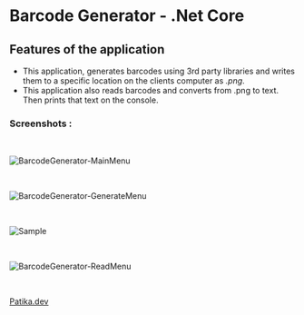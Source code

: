 # Barcode Generator - .Net Core
## Features of the application
* This application, generates barcodes using  3rd party libraries and writes them to a specific location on the clients computer as *.png*.
* This application also reads barcodes and converts from .png to text. Then prints that text on the console.</br>

### Screenshots :

</br>

![BarcodeGenerator-MainMenu](https://user-images.githubusercontent.com/118667545/227387573-e8a72417-0c24-4da9-8bac-36e5c0d19aed.png)

</br>

![BarcodeGenerator-GenerateMenu](https://user-images.githubusercontent.com/118667545/227388194-2793f93d-d6fe-480a-a046-582eb6898e46.png)

</br>

![Sample](https://user-images.githubusercontent.com/118667545/227387729-26a3c8a0-8a15-4269-af6b-b213216e67e6.png)

</br>

![BarcodeGenerator-ReadMenu](https://user-images.githubusercontent.com/118667545/227387576-2bbe667d-a6d8-48bc-be73-b4ccbf180f70.png)

</br>

[Patika.dev](https://app.patika.dev/)
